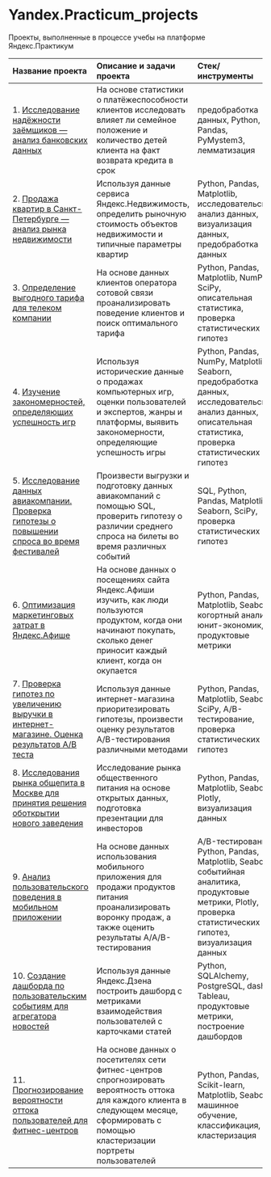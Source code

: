 # Yandex.Practicum_projects
Проекты, выполненные в процессе учебы на платформе Яндекс.Практикум

| Название проекта | Описание и задачи проекта | Стек/инструменты |
| :---------------------- | :---------------------- | :---------------------- |
| 1. [Исследование надёжности заёмщиков — анализ банковских данных](01_Предобработка_данных_Банки) | На основе статистики о платёжеспособности клиентов исследовать влияет ли семейное положение и количество детей клиента на факт возврата кредита в срок | предобработка данных, Python, Pandas, PyMystem3, лемматизация | 
| 2. [Продажа квартир в Санкт-Петербурге — анализ рынка недвижимости](02_Исследовательский_анализ_данных_Недвижимость)  | Используя данные сервиса Яндекс.Недвижимость, определить рыночную стоимость объектов недвижимости и типичные параметры квартир | Python, Pandas, Matplotlib, исследовательский анализ данных, визуализация данных, предобработка данных | 
| 3. [Определение выгодного тарифа для телеком компании](03_Статанализ_данных_телеком) | На основе данных клиентов оператора сотовой связи проанализировать поведение клиентов и поиск оптимального тарифа | Python, Pandas, Matplotlib, NumPy, SciPy, описательная статистика, проверка статистических гипотез |
| 4. [Изучение закономерностей, определяющих успешность игр](04_Игровая_индустрия) | Используя исторические данные о продажах компьютерных игр, оценки пользователей и экспертов, жанры и платформы, выявить закономерности, определяющие успешность игры | Python, Pandas, NumPy, Matplotlib, , Seaborn, предобработка данных, исследовательский анализ данных, описательная статистика, проверка статистических гипотез |
| 5. [Исследование данных авиакомпании. Проверка гипотезы о повышении спроса во время фестивалей](05_Cбор_и_хранение_данных_Авиакомпания) | Произвести выгрузки и подготовку данных авиакомпаний с помощью SQL, проверить гипотезу о различии среднего спроса на билеты во время различных событий | SQL, Python, Pandas, Matplotlib, Seaborn, SciPy, проверка статистических гипотез |
| 6. [Оптимизация маркетинговых затрат в Яндекс.Афише](06_Анализ_бизнес_показателей_Афиша) | На основе данных о посещениях сайта Яндекс.Афиши изучить, как люди пользуются продуктом, когда они начинают покупать, сколько денег приносит каждый клиент, когда он окупается | Python, Pandas, Matplotlib, Seaborn, когортный анализ, юнит-экономик, продуктовые метрики |
| 7. [Проверка гипотез по увеличению выручки в интернет-магазине. Оценка результатов A/B теста](07_A_B_тестирование_Интернет-магазин) | Используя данные интернет-магазина приоритезировать гипотезы, произвести оценку результатов A/B-тестирования различными методами | Python, Pandas, Matplotlib, Seaborn, SciPy, A/B-тестирование, проверка статистических гипотез |
| 8. [Исследования рынка общепита в Москве для принятия решения оботкрытии нового заведения](08_История_с_помощью_данных_общепит) | Исследование рынка общественного питания на основе открытых данных, подготовка презентации для инвесторов | Python, Pandas, Matplotlib, Seaborn, Plotly, визуализация данных |
| 9. [Анализ пользовательского поведения в мобильном приложении](09_Пользовательское_поведение_Приложение) | На основе данных использования мобильного приложения для продажи продуктов питания проанализировать воронку продаж, а также оценить результаты A/A/B-тестирования | A/B-тестирование, Python, Pandas, Matplotlib, Seaborn, событийная аналитика, продуктовые метрики, Plotly, проверка статистических гипотез, визуализация данных |
| 10. [Создание дашборда по пользовательским событиям для агрегатора новостей](10_Дашборды_ЯндексДзен) | Используя данные Яндекс.Дзена построить дашборд с метриками взаимодействия пользователей с карточками статей | Python, SQLAlchemy, PostgreSQL, dash, Tableau, продуктовые метрики, построение дашбордов |
| 11. [Прогнозирование вероятности оттока пользователей для фитнес-центров](11_Прогнозирование_ML_Фитнес-центр) | На основе данных о посетителях сети фитнес-центров спрогнозировать вероятность оттока для каждого клиента в следующем месяце, сформировать с помощью кластеризации портреты пользователей | Python, Pandas, Scikit-learn, Matplotlib, Seaborn, машинное обучение, классификация, кластеризация |
